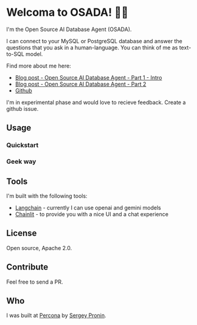 # Welcoma to OSADA! 🚀🤖

I'm the Open Source AI Database Agent (OSADA). 

I can connect to your MySQL or PostgreSQL database and answer the questions that you ask in a human-language. You can think of me as text-to-SQL model.

Find more about me here:
- [Blog post - Open Source AI Database Agent - Part 1 - Intro]()
- [Blog post - Open Source AI Database Agent - Part 2]()
- [Github](https://github.com/spron-in/osada)

I'm in experimental phase and would love to recieve feedback. Create a github issue.

## Usage

### Quickstart



### Geek way

## Tools

I'm built with the following tools:
- [Langchain](https://www.langchain.com/) - currently I can use openai and gemini models
- [Chainlit](https://github.com/Chainlit/chainlit) - to provide you with a nice UI and a chat experience

## License 

Open source, Apache 2.0.

## Contribute

Feel free to send a PR.

## Who

I was built at [Percona](https://percona.com) by [Sergey Pronin](sergey.pronin@percona.com).
